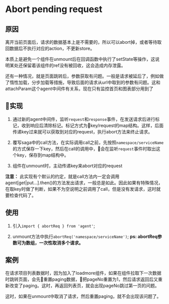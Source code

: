 # Abort pending request

## 原因
离开当前页面后，请求的数据基本上是不需要的，所以可以abort掉，或者等待取回数据后不执行对应的action，不更新store。

本质上是避免一个组件在unmount后在回调函数中执行了setState等操作，这说明某处还保留着该组件的ref没有被回收，这会造成内存泄露。

还有一种情况，就是页面跳转后，参数获取有问题。一般是请求被延后了，例如做了惰性加载，分步加载等措施，导致后面的请求从url中取到的参数有问题。这和attachParam这个agent中间件有关系，现在只有监控首页和图表部分用到了


## 实现
1. 通过新的agent中间件，监听`request`和`response`事件，在发送请求后进行标记，收到响应后清除标记。标记方式为key/request的map结构。这样，后面传递key过来就可以获取到对应的request，执行abort方法来终止请求。

2. 覆写saga中的call方法，在实际调用call之前，先按照`namespace/serviceName`的方式保存一下key，然后在call的调用中，会在监听`request`事件时取出这个key，保存到map结构中。

3. 组件在unmount时，主动传递key来abort对应的request

**注意：** 此实现有个默认的约定，就是call方法内一定会调用agent[get|put...].then()的方法发出请求，一般总是如此。因此如果有特殊情况，在取key时做了判断，如果不为空说明之前调用了call，但是没有发请求，这时就要检查代码了。


## 使用
1. 引入`import { abortReq } from 'agent'`;

2. unmount方法中执行`abortReq('namespace/serviceName')`;
**ps: abortReq参数可为数组，一次性取消多个请求。**


## 案例
在请求项目列表数据时，因为加入了loadmore组件，如果在组件拉取下一次数据时跳转页面，会先重置paging数据，把pageNo重置为1，然后请求返回后又重新改变了paging。这时，再返回列表页，就会出现pageNo跳过第一页的问题。

这时，如果在unmount中取消了请求，然后重置paging，就不会出现该问题了。

